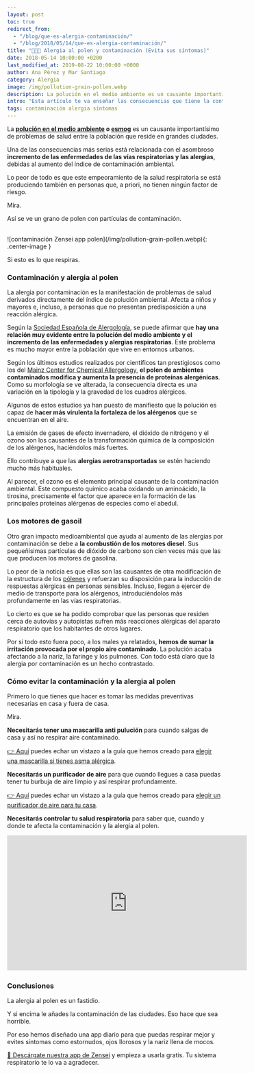 ```yaml
---
layout: post
toc: true
redirect_from:
  - "/blog/que-es-alergia-contaminación/"
  - "/blog/2018/05/14/que-es-alergia-contaminación/"
title: "🚗💨🤧 Alergia al polen y contaminación (Evita sus síntomas)"
date: 2018-05-14 10:00:00 +0200
last_modified_at: 2019-08-22 10:00:00 +0000
author: Ana Pérez y Mar Santiago
category: Alergia
image: /img/pollution-grain-pollen.webp
description: La polución en el medio ambiente es un causante importantísimo de problemas de salud entre la población que reside en grandes ciudades. Una de las consecuencias más serias está relacionada con el asombroso...
intro: "Esta artículo te va enseñar las consecuencias que tiene la contaminación sobre la alergia al polen. <br><br>Así podrás evitar sus síntomas y respirar mejor.<br><br>Empezamos."
tags: contaminación alergia síntomas
---
```


La **[polución en el medio ambiente](http://www.who.int/topics/air_pollution/es/) o [esmog](https://es.wikipedia.org/wiki/Esmog)** es un causante importantísimo de problemas de salud entre la población que reside en grandes ciudades.

Una de las consecuencias más serias está relacionada con el asombroso **incremento de las enfermedades de las vías respiratorias y las alergias**, debidas al aumento del índice de contaminación ambiental.

Lo peor de todo es que este empeoramiento de la salud respiratoria se está produciendo también en personas que, a priori, no tienen ningún factor de riesgo.

Mira.

Así se ve un grano de polen con partículas de contaminación.

<br>
![contaminación Zensei app polen](/img/pollution-grain-pollen.webp){: .center-image }
<br>

Si esto es lo que respiras.

### **Contaminación y alergia al polen**

La alergia por contaminación es la manifestación de problemas de salud derivados directamente del índice de polución ambiental. Afecta a niños y mayores e, incluso, a personas que no presentan predisposición a una reacción alérgica.

Según la [Sociedad Española de Alergología](http://www.seaic.org/pacientes/preguntas-frecuentes/ambiente-y-alergia), se puede afirmar que **hay una relación muy evidente entre la polución del medio ambiente y el incremento de las enfermedades y alergias respiratorias**. Este problema es mucho mayor entre la población que vive en entornos urbanos.

Según los últimos estudios realizados por científicos tan prestigiosos como los del [Mainz Center for Chemical Allergology](https://www.mpic.de/en/news/press-information/news/what-impact-do-environmental-factors-have-on-allergies.html), **el polen de ambientes contaminados modifica y aumenta la presencia de proteínas alergénicas**. Como su morfología se ve alterada, la consecuencia directa es una variación en la tipología y la gravedad de los cuadros alérgicos.

Algunos de estos estudios ya han puesto de manifiesto que la polución es capaz de **hacer más virulenta la fortaleza de los alérgenos** que se encuentran en el aire.

La emisión de gases de efecto invernadero, el dióxido de nitrógeno y el ozono son los causantes de la transformación química de la composición de los alérgenos, haciéndolos más fuertes.

Ello contribuye a que las **alergias aerotransportadas** se estén haciendo mucho más habituales.

Al parecer, el ozono es el elemento principal causante de la contaminación ambiental. Este compuesto químico acaba oxidando un aminoácido, la tirosina, precisamente el factor que aparece en la formación de las principales proteínas alérgenas de especies como el abedul.

### **Los motores de gasoil**

Otro gran impacto medioambiental que ayuda al aumento de las alergias por contaminación se debe a **la combustión de los motores diesel**. Sus pequeñísimas partículas de dióxido de carbono son cien veces más que las que producen los motores de gasolina.

Lo peor de la noticia es que ellas son las causantes de otra modificación de la estructura de los [pólenes](https://zenseiapp.com/blog/cuales-sintomas-alergia-polen/) y refuerzan su disposición para la inducción de respuestas alérgicas en personas sensibles. Incluso, llegan a ejercer de medio de transporte para los alérgenos, introduciéndolos más profundamente en las vías respiratorias.

Lo cierto es que se ha podido comprobar que las personas que residen cerca de autovías y autopistas sufren más reacciones alérgicas del aparato respiratorio que los habitantes de otros lugares.

Por si todo esto fuera poco, a los males ya relatados, **hemos de sumar la irritación provocada por el propio aire contaminado**. La polución acaba afectando a la nariz, la faringe y los pulmones. Con todo está claro que la alergia por contaminación es un hecho contrastado.

### **Cómo evitar la contaminación y la alergia al polen**

Primero lo que tienes que hacer es tomar las medidas preventivas necesarias en casa y fuera de casa.

Mira.

**Necesitarás tener una mascarilla anti pulución** para cuando salgas de casa y así no respirar aire contaminado.

<div class="section-cta">
<a target="_blank" rel="noopener noreferrer" href="/blog/mejor-mascarilla-asma-alergia-precio/">👉 Aquí</a> puedes echar un vistazo a la guía que hemos creado para <a target="_blank" rel="noopener noreferrer" href="/blog/mejor-mascarilla-asma-alergia-precio/"><bold>elegir una mascarilla si tienes asma alérgica</bold></a>.
</div>

**Necesitarás un purificador de aire** para que cuando llegues a casa puedas tener tu burbuja de aire limpio y así respirar profundamente.

<div class="section-cta">
<a target="_blank" rel="noopener noreferrer" href="/blog/mejores-purificadores-aire-asma-comprar/">👉 Aquí</a> puedes echar un vistazo a la guía que hemos creado para <a target="_blank" rel="noopener noreferrer" href="/blog/mejores-purificadores-aire-asma-comprar/"><bold>elegir un purificador de aire para tu casa</bold></a>.
</div>

**Necesitarás controlar tu salud respiratoria** para saber que, cuando y donde te afecta la contaminación y la alergia al polen.

<iframe width="560" height="315" src="https://www.youtube.com/embed/NQilk-irm2U" frameborder="0" allow="accelerometer; autoplay; encrypted-media; gyroscope; picture-in-picture" allowfullscreen></iframe>

### **Conclusiones**

La alergia al polen es un fastidio.

Y si encima le añades la contaminación de las ciudades. Eso hace que sea horrible.

Por eso hemos diseñado una app diario para que puedas respirar mejor y evites síntomas como estornudos, ojos llorosos y la nariz llena de mocos.

[📱 Descárgate nuestra app de Zensei](https://zenseiapp.com) y empieza a usarla gratis. Tu sistema respiratorio te lo va a agradecer.
